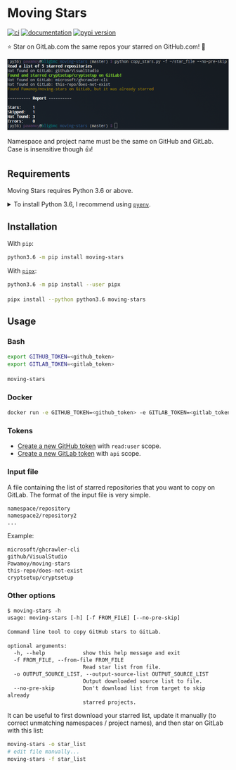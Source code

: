 # Moving Stars

[![ci](https://github.com/pawamoy/moving-stars/workflows/ci/badge.svg)](https://github.com/pawamoy/moving-stars/actions?query=workflow%3Aci)
[![documentation](https://img.shields.io/badge/docs-mkdocs%20material-blue.svg?style=flat)](https://pawamoy.github.io/moving-stars/)
[![pypi version](https://img.shields.io/pypi/v/moving-stars.svg)](https://pypi.org/project/moving-stars/)

:star: Star on GitLab.com the same repos your starred on GitHub.com! :stars:

![screenshot](screenshot.png)

Namespace and project name must be the same on GitHub and GitLab.
Case is insensitive though :+1:!

## Requirements

Moving Stars requires Python 3.6 or above.

<details>
<summary>To install Python 3.6, I recommend using <a href="https://github.com/pyenv/pyenv"><code>pyenv</code></a>.</summary>

```bash
# install pyenv
git clone https://github.com/pyenv/pyenv ~/.pyenv

# setup pyenv (you should also put these three lines in .bashrc or similar)
export PATH="${HOME}/.pyenv/bin:${PATH}"
export PYENV_ROOT="${HOME}/.pyenv"
eval "$(pyenv init -)"

# install Python 3.6
pyenv install 3.6.8

# make it available globally
pyenv global system 3.6.8
```
</details>

## Installation

With `pip`:
```bash
python3.6 -m pip install moving-stars
```

With [`pipx`](https://github.com/pipxproject/pipx):
```bash
python3.6 -m pip install --user pipx

pipx install --python python3.6 moving-stars
```

## Usage

### Bash
```bash
export GITHUB_TOKEN=<github_token>
export GITLAB_TOKEN=<gitlab_token>

moving-stars
```

### Docker

```bash
docker run -e GITHUB_TOKEN=<github_token> -e GITLAB_TOKEN=<gitlab_token> --rm pawamoy/moving-stars
```

### Tokens

- [Create a new GitHub token](https://github.com/settings/tokens/new) with `read:user` scope.
- [Create a new GitLab token](https://gitlab.com/profile/personal_access_tokens) with `api` scope.

### Input file

A file containing the list of starred repositories that you want to copy on GitLab.
The format of the input file is very simple.

```
namespace/repository
namespace2/repository2
...
```

Example:
```
microsoft/ghcrawler-cli
github/VisualStudio
Pawamoy/moving-stars
this-repo/does-not-exist
cryptsetup/cryptsetup
```

### Other options

```console
$ moving-stars -h
usage: moving-stars [-h] [-f FROM_FILE] [--no-pre-skip]

Command line tool to copy GitHub stars to GitLab.

optional arguments:
  -h, --help            show this help message and exit
  -f FROM_FILE, --from-file FROM_FILE
                        Read star list from file.
  -o OUTPUT_SOURCE_LIST, --output-source-list OUTPUT_SOURCE_LIST
                        Output downloaded source list to file.
  --no-pre-skip         Don't download list from target to skip already
                        starred projects.
```

It can be useful to first download your starred list, update it manually
(to correct unmatching namespaces / project names),
and then star on GitLab with this list:

```bash
moving-stars -o star_list
# edit file manually...
moving-stars -f star_list
```
